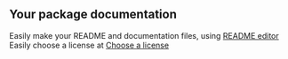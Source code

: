 ## Your package documentation

Easily make your README and documentation files, using [README editor](https://readme.so/editor)
Easily choose a license at [Choose a license](https://choosealicense.com/)

